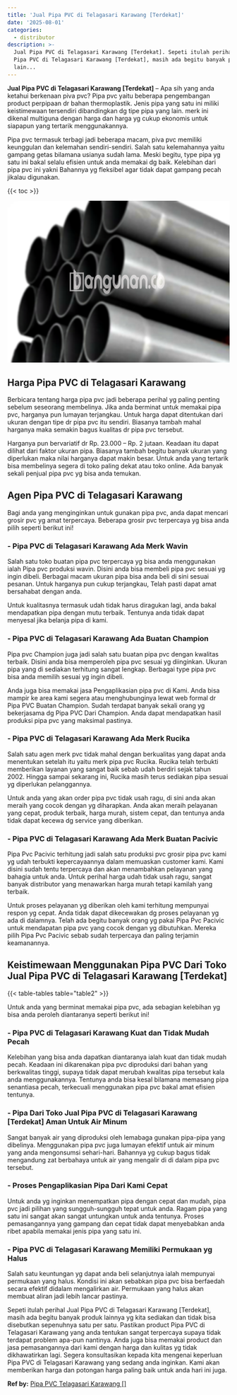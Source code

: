 ```yaml
---
title: 'Jual Pipa PVC di Telagasari Karawang [Terdekat]'
date: '2025-08-01'
categories:
  - distributor
description: >-
  Jual Pipa PVC di Telagasari Karawang [Terdekat]. Sepeti itulah perihal Jual
  Pipa PVC di Telagasari Karawang [Terdekat], masih ada begitu banyak produk
  lain...
---
```


**Jual Pipa PVC di Telagasari Karawang \[Terdekat\]** – Apa sih yang anda ketahui berkenaan piva pvc? Pipa pvc yaitu beberapa pengembangan product perpipaan dr bahan thermoplastik. Jenis pipa yang satu ini miliki keistimewaan tersendiri dibandingkan dg tipe pipa yang lain. merk ini dikenal multiguna dengan harga dan harga yg cukup ekonomis untuk siapapun yang tertarik menggunakannya.

Pipa pvc termasuk terbagi jadi beberapa macam, piva pvc memiliki keunggulan dan kelemahan sendiri-sendiri. Salah satu kelemahannya yaitu gampang getas bilamana usianya sudah lama. Meski begitu, type pipa yg satu ini bakal selalu efisien untuk anda memakai dg baik. Kelebihan dari pipa pvc ini yakni Bahannya yg fleksibel agar tidak dapat gampang pecah jikalau digunakan.

{{< toc >}}

![Jual Pipa PVC di Telagasari Karawang [Terdekat]](/images/jaul-pipa-pvc-59.png)

## Harga Pipa PVC di Telagasari Karawang

Berbicara tentang harga pipa pvc jadi beberapa perihal yg paling penting sebelum seseorang membelinya. Jika anda berminat untuk memakai pipa pvc, harganya pun lumayan terjangkau. Untuk harga dapat ditentukan dari ukuran dengan tipe dr pipa pvc itu sendiri. Biasanya tambah mahal harganya maka semakin bagus kualitas dr pipa pvc tersebut.

Harganya pun bervariatif dr Rp. 23.000 – Rp. 2 jutaan. Keadaan itu dapat dilihat dari faktor ukuran pipa. Biasanya tambah begitu banyak ukuran yang diperlukan maka nilai harganya dapat makin besar. Untuk anda yang tertarik bisa membelinya segera di toko paling dekat atau toko online. Ada banyak sekali penjual pipa pvc yg bisa anda temukan.

## Agen Pipa PVC di Telagasari Karawang

Bagi anda yang menginginkan untuk gunakan pipa pvc, anda dapat mencari grosir pvc yg amat terpercaya. Beberapa grosir pvc terpercaya yg bisa anda pilih seperti berikut ini!

### \- Pipa PVC di Telagasari Karawang Ada Merk Wavin

Salah satu toko buatan pipa pvc terpercaya yg bisa anda menggunakan ialah Pipa pvc produksi wavin. Disini anda bisa membeli pipa pvc sesuai yg ingin dibeli. Berbagai macam ukuran pipa bisa anda beli di sini sesuai pesanan. Untuk harganya pun cukup terjangkau, Telah pasti dapat amat bersahabat dengan anda.

Untuk kualitasnya termasuk udah tidak harus diragukan lagi, anda bakal mendapatkan pipa dengan mutu terbaik. Tentunya anda tidak dapat menyesal jika belanja pipa di kami.

### \- Pipa PVC di Telagasari Karawang Ada Buatan Champion

Pipa pvc Champion juga jadi salah satu buatan pipa pvc dengan kwalitas terbaik. Disini anda bisa memperoleh pipa pvc sesuai yg diinginkan. Ukuran pipa yang di sediakan terhitung sangat lengkap. Berbagai type pipa pvc bisa anda memilih sesuai yg ingin dibeli.

Anda juga bisa memakai jasa Pengaplikasian pipa pvc di Kami. Anda bisa mampir ke area kami segera atau menghubunginya lewat web formal dr Pipa PVC Buatan Champion. Sudah terdapat banyak sekali orang yg bekerjasama dg Pipa PVC Dari Champion. Anda dapat mendapatkan hasil produksi pipa pvc yang maksimal pastinya.

### \- Pipa PVC di Telagasari Karawang Ada Merk Rucika

Salah satu agen merk pvc tidak mahal dengan berkualitas yang dapat anda menentukan setelah itu yaitu merk pipa pvc Rucika. Rucika telah terbukti memberikan layanan yang sangat baik sebab udah berdiri sejak tahun 2002. Hingga sampai sekarang ini, Rucika masih terus sediakan pipa sesuai yg diperlukan pelanggannya.

Untuk anda yang akan order pipa pvc tidak usah ragu, di sini anda akan meraih yang cocok dengan yg diharapkan. Anda akan meraih pelayanan yang cepat, produk terbaik, harga murah, sistem cepat, dan tentunya anda tidak dapat kecewa dg service yang diberikan.

### \- Pipa PVC di Telagasari Karawang Ada Merk Buatan Pacivic

Pipa Pvc Pacivic terhitung jadi salah satu produksi pvc grosir pipa pvc kami yg udah terbukti kepercayaannya dalam memuaskan customer kami. Kami disini sudah tentu terpercaya dan akan menambahkan pelayanan yang bahagia untuk anda. Untuk perihal harga udah tidak usah ragu, sangat banyak distributor yang menawarkan harga murah tetapi kamilah yang terbaik.

Untuk proses pelayanan yg diberikan oleh kami terhitung mempunyai respon yg cepat. Anda tidak dapat dikecewakan dg proses pelayanan yg ada di dalamnya. Telah ada begitu banyak orang yg pakai Pipa Pvc Pacivic untuk mendapatan pipa pvc yang cocok dengan yg dibutuhkan. Mereka pilih Pipa Pvc Pacivic sebab sudah terpercaya dan paling terjamin keamanannya.

## Keistimewaan Menggunakan Pipa PVC Dari Toko Jual Pipa PVC di Telagasari Karawang \[Terdekat\]

{{< table-tables table="table2" >}}

Untuk anda yang berminat memakai pipa pvc, ada sebagian kelebihan yg bisa anda peroleh diantaranya seperti berikut ini!

### \- Pipa PVC di Telagasari Karawang Kuat dan Tidak Mudah Pecah

Kelebihan yang bisa anda dapatkan diantaranya ialah kuat dan tidak mudah pecah. Keadaan ini dikarenakan pipa pvc diproduksi dari bahan yang berkwalitas tinggi, supaya tidak dapat merubah kwalitas pipa tersebut kala anda menggunakannya. Tentunya anda bisa kesal bilamana memasang pipa senantiasa pecah, terkecuali menggunakan pipa pvc bakal amat efisien tentunya.

### \- Pipa Dari Toko Jual Pipa PVC di Telagasari Karawang \[Terdekat\] Aman Untuk Air Minum

Sangat banyak air yang diproduksi oleh lemabaga gunakan pipa-pipa yang dibelinya. Menggunakan pipa pvc juga lumayan efektif untuk air minum yang anda mengonsumsi sehari-hari. Bahannya yg cukup bagus tidak mengandung zat berbahaya untuk air yang mengalir di di dalam pipa pvc tersebut.

### \- Proses Pengaplikasian Pipa Dari Kami Cepat

Untuk anda yg inginkan menempatkan pipa dengan cepat dan mudah, pipa pvc jadi pilihan yang sungguh-sungguh tepat untuk anda. Ragam pipa yang satu ini sangat akan sangat untungkan untuk anda tentunya. Proses pemasangannya yang gampang dan cepat tidak dapat menyebabkan anda ribet apabila memakai jenis pipa yang satu ini.

### \- Pipa PVC di Telagasari Karawang Memiliki Permukaan yg Halus

Salah satu keuntungan yg dapat anda beli selanjutnya ialah mempunyai permukaan yang halus. Kondisi ini akan sebabkan pipa pvc bisa berfaedah secara efektif didalam mengalirkan air. Permukaan yang halus akan membuat aliran jadi lebih lancar pastinya.

Sepeti itulah perihal Jual Pipa PVC di Telagasari Karawang \[Terdekat\], masih ada begitu banyak produk lainnya yg kita sediakan dan tidak bisa disebutkan sepenuhnya satu per satu. Pastikan product Pipa PVC di Telagasari Karawang yang anda tentukan sangat terpercaya supaya tidak terdapat problem apa-pun nantinya. Anda juga bisa memakai product dan jasa pemasangannya dari kami dengan harga dan kulitas yg tidak dikhawatirkan lagi. Segera konsultasikan kepada kita mengenai keperluan Pipa PVC di Telagasari Karawang yang sedang anda inginkan. Kami akan memberikan harga dan potongan harga paling baik untuk anda hari ini juga.

**Ref by:** [Pipa PVC Telagasari Karawang []](https://id.wikipedia.org/wiki/Pipa)
